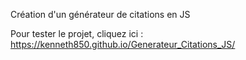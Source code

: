 Création d'un générateur de citations en JS

Pour tester le projet, cliquez ici : https://kenneth850.github.io/Generateur_Citations_JS/
